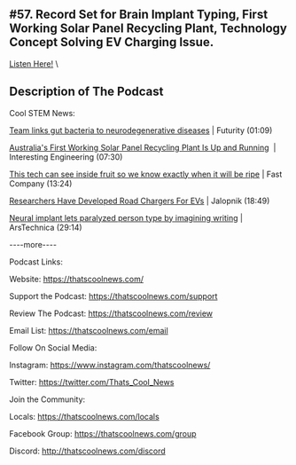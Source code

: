 #57. Record Set for Brain Implant Typing, First Working Solar Panel Recycling Plant, Technology Concept Solving EV Charging Issue.
---
[Listen Here!](https://thatscoolnews.podbean.com/e/57-record-set-for-brain-implant-typing-first-working-solar-panel-recycling-plant-technology-concept-solving-ev-charging-issue/) \
## Description of The Podcast
Cool STEM News:
<p><a href='https://www.futurity.org/gut-bacteria-neurodegenerative-diseases-2562772/?utm_source=rss&utm_medium=rss&utm_campaign=gut-bacteria-neurodegenerative-diseases-2562772'>Team links gut bacteria to neurodegenerative diseases</a> | Futurity (01:09)</p>

<p><a href='https://interestingengineering.com/australias-first-working-solar-panel-recycling-plant-is-up-and-running'>Australia's First Working Solar Panel Recycling Plant Is Up and Running</a>  | Interesting Engineering (07:30)</p>

<p><a href='https://www.fastcompany.com/90634914/this-tech-can-see-inside-fruit-so-we-know-exactly-when-it-will-be-ripe'>This tech can see inside fruit so we know exactly when it will be ripe</a> | Fast Company (13:24)</p>

<p><a href='https://jalopnik.com/researchers-have-developed-a-way-to-charge-vehicles-on-1846863203?utm_source=tldrnewsletter'>Researchers Have Developed Road Chargers For EVs</a> | Jalopnik (18:49)</p>

<p><a href='https://arstechnica.com/science/2021/05/neural-implant-lets-paralyzed-person-type-by-imagining-writing/'>Neural implant lets paralyzed person type by imagining writing</a> | ArsTechnica (29:14)

----more----</p>

Podcast Links:
<p style="text-align:left;">Website: <a href='https://thatscoolnews.com/'>https://thatscoolnews.com/</a></p>

<p style="text-align:left;">Support the Podcast: <a href='https://thatscoolnews.com/support'>https://thatscoolnews.com/support</a></p>

<p style="text-align:left;">Review The Podcast: <a href='https://thatscoolnews.com/review/'>https://thatscoolnews.com/review</a></p>

<p style="text-align:left;">Email List: <a href='https://thatscoolnews.com/email/'>https://thatscoolnews.com/email</a></p>

Follow On Social Media:
<p style="text-align:left;">Instagram: <a href='https://www.instagram.com/thatscoolnews/'>https://www.instagram.com/thatscoolnews/ </a></p>

<p style="text-align:left;">Twitter: <a href='https://twitter.com/Thats_Cool_News'>https://twitter.com/Thats_Cool_News</a> </p>

Join the Community:
<p style="text-align:left;">Locals: <a href='https://thatscoolnews.com/locals'>https://thatscoolnews.com/locals</a></p>

<p style="text-align:left;">Facebook Group: <a href='https://thatscoolnews.com/group'>https://thatscoolnews.com/group </a></p>

<p style="text-align:left;">Discord: <a href='http://thatscoolnews.com/discord'>http://thatscoolnews.com/discord</a></p>

<p>

</p>
